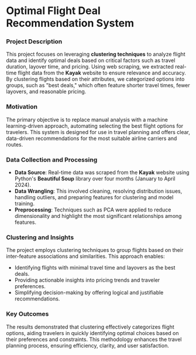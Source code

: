# Optimal Flight Deal Recommendation System

### Project Description

This project focuses on leveraging **clustering techniques** to analyze flight data and identify optimal deals based on critical factors such as travel duration, layover time, and pricing. Using web scraping, we extracted real-time flight data from the **Kayak** website to ensure relevance and accuracy. By clustering flights based on their attributes, we categorized options into groups, such as "best deals," which often feature shorter travel times, fewer layovers, and reasonable pricing.

### Motivation

The primary objective is to replace manual analysis with a machine learning-driven approach, automating selecting the best flight options for travelers. This system is designed for use in travel planning and offers clear, data-driven recommendations for the most suitable airline carriers and routes.

### Data Collection and Processing

- **Data Source**: Real-time data was scraped from the **Kayak** website using Python's **Beautiful Soup** library over four months (January to April 2024). 
- **Data Wrangling**: This involved cleaning, resolving distribution issues, handling outliers, and preparing features for clustering and model training.
- **Preprocessing**: Techniques such as PCA were applied to reduce dimensionality and highlight the most significant relationships among features.

### Clustering and Insights

The project employs clustering techniques to group flights based on their inter-feature associations and similarities. This approach enables:
- Identifying flights with minimal travel time and layovers as the best deals.
- Providing actionable insights into pricing trends and traveler preferences.
- Simplifying decision-making by offering logical and justifiable recommendations.

### Key Outcomes

The results demonstrated that clustering effectively categorizes flight options, aiding travelers in quickly identifying optimal choices based on their preferences and constraints. This methodology enhances the travel planning process, ensuring efficiency, clarity, and user satisfaction. 

